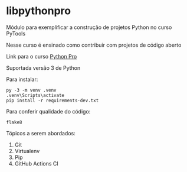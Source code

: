 # libpythonpro
Módulo para exemplificar a construção de projetos Python no curso PyTools

Nesse curso é ensinado como contribuir com projetos de código aberto 

Link para o curso [Python Pro](https://pythonpro.com.br/)

Suportada versão 3 de Python

Para instalar:
``` console
py -3 -m venv .venv
.venv\Scripts\activate
pip install -r requirements-dev.txt

```

Para conferir qualidade do código:

``` console
flake8
```

Tópicos a serem abordados:
 1. Git
 2. Virtualenv
 3. Pip
 4. GitHub Actions CI